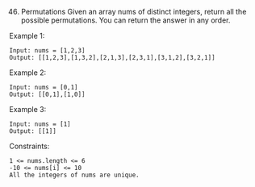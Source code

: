 46. Permutations
Given an array nums of distinct integers, return all the possible permutations. You can return the answer in any order.

 

Example 1:
```
Input: nums = [1,2,3]
Output: [[1,2,3],[1,3,2],[2,1,3],[2,3,1],[3,1,2],[3,2,1]]
```
Example 2:
```
Input: nums = [0,1]
Output: [[0,1],[1,0]]
```
Example 3:
```
Input: nums = [1]
Output: [[1]]
```

Constraints:
```
1 <= nums.length <= 6
-10 <= nums[i] <= 10
All the integers of nums are unique.
```